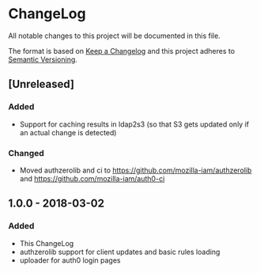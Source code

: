 # ChangeLog 
All notable changes to this project will be documented in this file.

The format is based on [Keep a Changelog](http://keepachangelog.com/en/1.0.0/)
and this project adheres to [Semantic Versioning](http://semver.org/spec/v2.0.0.html).

## [Unreleased]
### Added
- Support for caching results in ldap2s3 (so that S3 gets updated only if an actual change is detected)

### Changed
- Moved authzerolib and ci to https://github.com/mozilla-iam/authzerolib and https://github.com/mozilla-iam/auth0-ci

## 1.0.0 - 2018-03-02
### Added
- This ChangeLog
- authzerolib support for client updates and basic rules loading
- uploader for auth0 login pages
